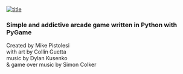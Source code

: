 
[![title](https://user-images.githubusercontent.com/119834037/236710425-3d063eef-b94b-45d5-b263-e459e165422d.png)](https://pstlo.github.io/navigator)

### Simple and addictive arcade game written in Python with PyGame ###

Created by Mike Pistolesi \
with art by Collin Guetta \
music by Dylan Kusenko \
& game over music by Simon Colker
